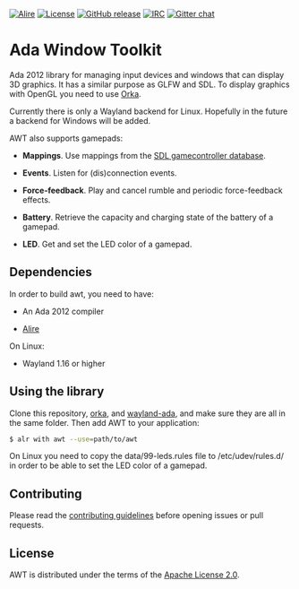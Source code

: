 [![Alire](https://img.shields.io/endpoint?url=https://alire.ada.dev/badges/awt.json)](https://alire.ada.dev/crates/awt.html)
[![License](https://img.shields.io/github/license/onox/awt.svg?color=blue)](https://github.com/onox/awt/blob/master/LICENSE)
[![GitHub release](https://img.shields.io/github/release/onox/awt.svg)](https://github.com/onox/awt/releases/latest)
[![IRC](https://img.shields.io/badge/IRC-%23ada%20on%20libera.chat-orange.svg)](https://libera.chat)
[![Gitter chat](https://badges.gitter.im/gitterHQ/gitter.svg)](https://gitter.im/ada-lang/Lobby)

# Ada Window Toolkit

Ada 2012 library for managing input devices and windows that can display 3D graphics.
It has a similar purpose as GLFW and SDL. To display graphics with OpenGL you need
to use [Orka][url-orka].

Currently there is only a Wayland backend for Linux. Hopefully in the future a
backend for Windows will be added.

AWT also supports gamepads:

- **Mappings**. Use mappings from the [SDL gamecontroller database][url-sdl-gamecontroller-db].

- **Events**. Listen for (dis)connection events.

- **Force-feedback**. Play and cancel rumble and periodic force-feedback effects.

- **Battery**. Retrieve the capacity and charging state of the battery of a gamepad.

- **LED**. Get and set the LED color of a gamepad.

## Dependencies

In order to build awt, you need to have:

 * An Ada 2012 compiler

 * [Alire][url-alire]

On Linux:

 * Wayland 1.16 or higher

## Using the library

Clone this repository, [orka][url-orka], and [wayland-ada][url-wayland-ada],
and make sure they are all in the same folder. Then add AWT to your application:

```sh
$ alr with awt --use=path/to/awt
```

On Linux you need to copy the data/99-leds.rules file to /etc/udev/rules.d/
in order to be able to set the LED color of a gamepad.

## Contributing

Please read the [contributing guidelines][url-contributing] before opening
issues or pull requests.

## License

AWT is distributed under the terms of the [Apache License 2.0][url-apache].

  [url-alire]: https://alire.ada.dev/
  [url-apache]: https://opensource.org/licenses/Apache-2.0
  [url-contributing]: /CONTRIBUTING.md
  [url-orka]: https://github.com/onox/orka
  [url-sdl-gamecontroller-db]: https://github.com/gabomdq/SDL_GameControllerDB
  [url-wayland-ada]: https://github.com/onox/wayland-ada
